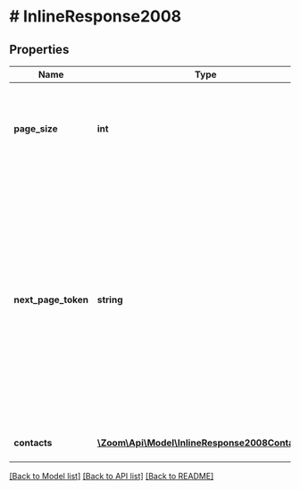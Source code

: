 # # InlineResponse2008

## Properties

Name | Type | Description | Notes
------------ | ------------- | ------------- | -------------
**page_size** | **int** | The number of records returned with a single API call. Default value: 30. | [optional] 
**next_page_token** | **string** | The next page token is used to paginate through large result sets. A next page token will be returned whenever the set of available results exceeds the current page size. The expiration period for this token is 15 minutes. | [optional] 
**contacts** | [**\Zoom\Api\Model\InlineResponse2008Contacts[]**](InlineResponse2008Contacts.md) | The contacts object. | [optional] 

[[Back to Model list]](../../README.md#documentation-for-models) [[Back to API list]](../../README.md#documentation-for-api-endpoints) [[Back to README]](../../README.md)


